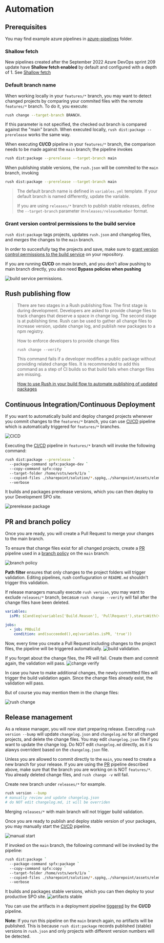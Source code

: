﻿# Automation

## Prerequisites

You may find example azure pipelines in [azure-pipelines](../azure-pipelines/) folder.

### Shallow fetch

New pipelines created after the September 2022 Azure DevOps sprint 209 update have **Shallow fetch enabled** by default and configured with a depth of 1. See [Shallow fetch](https://learn.microsoft.com/en-us/azure/devops/pipelines/yaml-schema/steps-checkout?view=azure-pipelines#shallow-fetch)

### Default branch name

When working locally in your `features/*` branch, you may want to detect changed projects by comparing your commited files with the remote `features/*` branch. To do it, you execute:

```bash
rush change --target-branch BRANCH.
```

If this parameter is not specified, the checked out branch is compared against the "main" branch.
When executed locally, `rush dist:package --prerelease` works the same way.

When executing **CI/CD** pipeline in your `features/*` branch, the comparison needs to be made against the `main` branch; the pipeline invokes

```bash
rush dist:package --prerelease --target-branch main
```

When publishing stable versions, the `rush.json` will be commited to the `main` branch, invoking

```bash
rush dist:package --prerelease --target-branch main
```

>The default branch name is defined in `variables.yml` template. If your default branch is named differently, update the variable.
>
>If you are using `releases/*` branch to publish stable releases, define the `--target-branch` parameter in`releases/releaseNumber` format.

### Grant version control permissions to the build service

`rush dist:package` tags projects, updates `rush.json` and changelog files, and *merges* the changes to the `main` branch.

In order to succesfully tag the projects and save, make sure to [grant version control permissions to the build service](https://learn.microsoft.com/en-us/azure/devops/pipelines/scripts/git-commands?view=azure-devops&tabs=yaml#enable-scripts-to-run-git-commands) on your repository.

If you are running **CI/CD** on main branch, and you don't allow pushing to main branch directly, you also need **Bypass policies when pushing**

![build service permissions](../assets/buildService.png).

## Rush publishing flow

>There are two stages in a Rush publishing flow. The first stage is during development. Developers are asked to provide change files to track changes that deserve a space in change log. The second stage is at publishing time. Rush can be used to gather all change files to increase version, update change log, and publish new packages to a npm registry.
>
> How to enforce developers to provide change files
>
> `rush change --verify`
>
>This command fails if a developer modifies a public package without providing related change files. It is recommended to add this command as a step of CI builds so that build fails when change files are missing.
>
>[How to use Rush in your build flow to automate publishing of updated packages](https://rushjs.io/pages/maintainer/publishing)

## Continuous Integration/Continuous Deployment

If you want to automatically build and deploy changed projects whenever you commit changes to the `features/*` branch, you can use [CI/CD](../azure-pipelines/rush-publishx.yml) pipeline which is automatically triggered for `features/*` branches.

![CICD](../assets/cicd.png)

Executing the [CI/CD](../azure-pipelines/rush-publishx.yml) pipeline in `features/*` branch will invoke the following command:

```bash
rush dist:package --prerelease `
  --package-command spfx:package-dev `
  --copy-command spfx:copy `
  --target-folder /home/vsts/work/1/a `
  --copied-files ./sharepoint/solution/*.sppkg,./sharepoint/assets/elements.xml `
  --verbose
```

It builds and packages prerelease versions, which you can then deploy to your Development SPO site.

![prerelease package](../assets/artifacts.png)

## PR and branch policy

Once you are ready, you will create a Pull Request to merge your changes to the main branch.

To ensure that change files exist for all changed projects, create a [PR](../azure-pipelines/pr.yml) pipeline used in a [branch policy](https://learn.microsoft.com/en-us/azure/devops/repos/git/branch-policies?view=azure-devops&tabs=browser#build-validation) on the `main` branch:

![branch policy](../assets/branchpolicy.png)

**Path filter** ensures that only changes to the project folders will trigger validation. Editing pipelines, rush confiuguration or `README.md` shouldn't trigger this validation.

If release managers manually execute `rush version`, you may want to exclude `releases/*` branch, becasue `rush change --verify` will fail after the change files have been deleted.

```yml
variables:
  isPR: $[and(eq(variables['Build.Reason'], 'PullRequest'),startsWith(variables['System.PullRequest.SourceBranch'], 'refs/heads/features/'))]

jobs:
  - job: PRBuild
    condition: and(succeeded(),eq(variables.isPR, 'true'))
```

Now, every time you create a Pull Request including changes to the project files, the pipeline will be triggered automatically.
![build validation](../assets/pr.png).

If you forget about the change files, the PR will fail. Create them and commit again, the validation will pass.
![change verify](../assets/changeV.png)

In case you have to make additional changes, the newly committed files will trigger the build validation again. Since the change files already exist, the validation will pass.

But of course you may mention them in the change files:

![rush change ](../assets/change.png)

## Release management

As a release manager, you will now start preparing release.
Executing `rush version --bump` will update `changelog.json` and `changelog.md` for all changed projects, and delete the change files.
You may edit `changelog.json` file if you want to update the change log. Do NOT edit `changelog.md` directly, as it is alawys overrident based on the `changelog.json` file.

Unless you are allowed to commit directly to the `main`, you need to create a new branch for your release. If you are using the [PR](../azure-pipelines/pr.yml) pipeline described above, make sure that the branch you are working on is NOT `features/*`. You already deleted change files, and `rush change -v` will fail.

Create new branch under `releases/*` for example.

```bash
rush version --bump
# manually review and update changelog.json
# do NOT edit changelog.md, it will be overriden
```

Merging `releases/*` with main branch will not trigger build validation.

Once you are ready to publish and deploy stable version of your packages, you may manually start the  [CI/CD](../azure-pipelines/rush-publishx.yml) pipeline.

![manual start](../assets/manual.png)

If invoked on the `main` branch, the following command will be invoked by the pipeline:

```bash
rush dist:package `
  --package-command spfx:package `
  --copy-command spfx:copy `
  --target-folder /home/vsts/work/1/a `
  --copied-files ./sharepoint/solution/*.sppkg,./sharepoint/assets/elements.xml `
  --verbose
```

It builds and packages stable versions, which you can then deploy to your productive SPO site.
![artifacts stable](../assets/artifacts2.png)

You can use the artifacts in a deployment pipeline [tiggered](https://learn.microsoft.com/en-us/azure/devops/pipelines/process/pipeline-triggers?view=azure-devops) by the **CI/CD** pipeline.

**Note:** If you run this pipeline on the `main` branch again, no artifacts will be published. This is because `rush dist:package` records published (stable) versions in `rush.json` and only projects with different version numbers will be detected.

